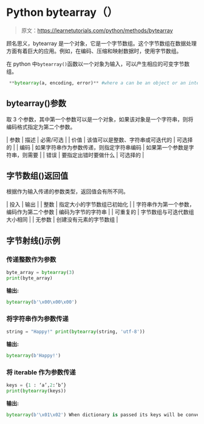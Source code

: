 # Python bytearray（）

> 原文：<https://learnetutorials.com/python/methods/bytearray>

顾名思义，bytearray 是一个对象，它是一个字节数组。这个字节数组在数据处理方面有着巨大的应用。例如，在编码、压缩和映射数据时，使用字节数组。

在 python 中`bytearray()`函数以一个对象为输入，可以产生相应的可变字节数组。

```py
 **bytearray(a, encoding, error)** #where a can be an object or an integer 

```

## bytearray()参数

取 3 个参数，其中第一个参数可以是一个对象，如果该对象是一个字符串，则将编码格式指定为第二个参数。

| 参数 | 描述 | 必需/可选 |
| 价值 | 该值可以是整数、字符串或可迭代的 | 可选择的 |
| 
编码 | 如果字符串作为参数传递，则指定字符串编码 | 如果第一个参数是字符串，则需要 |
| 错误 | 要指定出错时要做什么 | 可选择的 |

## 字节数组()返回值

根据作为输入传递的参数类型，返回值会有所不同。

| 投入 | 输出 |
| 整数 | 指定大小的字节数组已初始化 |
| 字符串作为第一个参数，编码作为第二个参数 | 编码为字节的字符串 |
| 可重复的 | 字节数组与可迭代数组大小相同 |
| 无参数 | 创建没有元素的字节数组 |

## 字节射线()示例

### 传递整数作为参数

```py
byte_array = bytearray(3) 
print(byte_array)

```

**输出:**

```py
bytearray(b'\x00\x00\x00') 
```

### 将字符串作为参数传递

```py
string = "Happy!" print(bytearray(string, 'utf-8'))

```

**输出:**

```py
bytearray(b'Happy!') 
```

### 将 iterable 作为参数传递

```py
keys = {1 : ‘a’,2:’b’} 
print(bytearray(keys))

```

**输出:**

```py
bytearray(b'\x01\x02') When dictionary is passed its keys will be converted to bytearray 
```